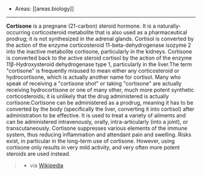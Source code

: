 
- Areas: [[areas.biology]]

---

**Cortisone** is a pregnane (21-carbon) steroid hormone. It is a naturally-occurring corticosteroid metabolite that is also used as a pharmaceutical prodrug; it is not synthesized in the adrenal glands. Cortisol is converted by the action of the enzyme corticosteroid 11-beta-dehydrogenase isozyme 2 into the inactive metabolite cortisone, particularly in the kidneys. Cortisone is converted back to the active steroid cortisol by the action of the enzyme 11β-Hydroxysteroid dehydrogenase type 1, particularly in the liver.The term "cortisone" is frequently misused to mean either any corticosteroid or hydrocortisone, which is actually another name for cortisol. Many who speak of receiving a "cortisone shot" or taking "cortisone" are actually receiving hydrocortisone or one of many other, much more potent synthetic corticosteroids; it is unlikely that the drug administered is actually cortisone.Cortisone can be administered as a prodrug, meaning it has to be converted by the body (specifically the liver, converting it into cortisol) after administration to be effective. It is used to treat a variety of ailments and can be administered intravenously, orally, intra-articularly (into a joint), or transcutaneously. Cortisone suppresses various elements of the immune system, thus reducing inflammation and attendant pain and swelling. Risks exist, in particular in the long-term use of cortisone. However, using cortisone only results in very mild activity, and very often more potent steroids are used instead.

> - via [Wikipedia](https://en.wikipedia.org/wiki/Cortisone)
